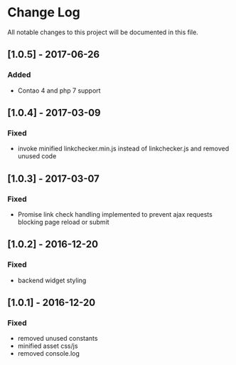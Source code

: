 # Change Log
All notable changes to this project will be documented in this file.

## [1.0.5] - 2017-06-26

### Added
- Contao 4 and php 7 support

## [1.0.4] - 2017-03-09

### Fixed
- invoke minified linkchecker.min.js instead of linkchecker.js and removed unused code

## [1.0.3] - 2017-03-07

### Fixed
- Promise link check handling implemented to prevent ajax requests blocking page reload or submit 

## [1.0.2] - 2016-12-20

### Fixed
- backend widget styling

## [1.0.1] - 2016-12-20

### Fixed
- removed unused constants
- minified asset css/js 
- removed console.log

